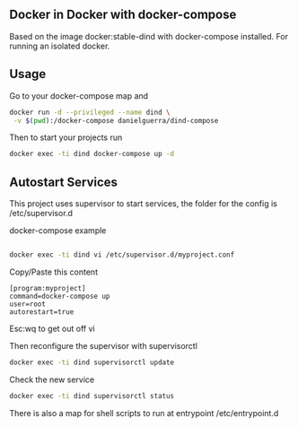 ## Docker in Docker with docker-compose

Based on the image docker:stable-dind 
with docker-compose installed.
For running an isolated docker.

## Usage

Go to your docker-compose map
and

```bash
docker run -d --privileged --name dind \
 -v $(pwd):/docker-compose danielguerra/dind-compose
```

Then to start your projects run

```bash
docker exec -ti dind docker-compose up -d
```

## Autostart Services

This project uses supervisor to start services,
the folder for the config is /etc/supervisor.d

docker-compose example


```bash

docker exec -ti dind vi /etc/supervisor.d/myproject.conf
```

Copy/Paste this content

```
[program:myproject]
command=docker-compose up
user=root
autorestart=true
```

Esc:wq to get out off vi

Then reconfigure the supervisor with supervisorctl

```bash
docker exec -ti dind supervisorctl update
```

Check the new service

```bash
docker exec -ti dind supervisorctl status
```

There is also a map for shell scripts to run at entrypoint
/etc/entrypoint.d 
